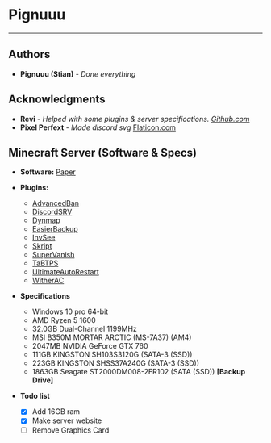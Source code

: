 # Pignuuu

---

## Authors

* **Pignuuu (Stian)** - *Done everything*

## Acknowledgments
* **Revi** - *Helped with some plugins & server specifications. [Github.com](https://github.com/foxy-1423)*
* **Pixel Perfext** - *Made discord svg* [Flaticon.com](https://www.flaticon.com/authors/pixel-perfect)

## Minecraft Server (Software & Specs)

* **Software:** [Paper](https://papermc.io/)
* **Plugins:**
  * [AdvancedBan](https://www.spigotmc.org/resources/advancedban.8695/)
  * [DiscordSRV](https://www.spigotmc.org/resources/discordsrv.18494/)
  * [Dynmap](https://dev.bukkit.org/projects/dynmap)
  * [EasierBackup](https://www.spigotmc.org/resources/easierbackup.82921/)
  * [InvSee](https://www.spigotmc.org/resources/invsee.60500/)
  * [Skript](https://dev.bukkit.org/projects/skript)
  * [SuperVanish](https://www.spigotmc.org/resources/supervanish-be-invisible.1331/)
  * [TaBTPS](https://www.spigotmc.org/resources/tabtps-1-8-8-1-16-show-tps-mspt-and-more-in-the-tab-menu.82528/)
  * [UltimateAutoRestart](https://www.spigotmc.org/resources/1-8-1-16-1k-users-ultimateautorestart-need-an-autorestart-plugin-grab-the-best-one-today.64414/)
  * [WitherAC](https://www.spigotmc.org/resources/wither-anti-cheat-1-13-x-1-16-x-paper-tuinity-support-free-accurate-optimized-anti-cheat.68657/)
  
* **Specifications**
  * Windows 10 pro 64-bit
  * AMD Ryzen 5 1600
  * 32.0GB Dual-Channel 1199MHz
  * MSI B350M MORTAR ARCTIC (MS-7A37) (AM4)
  * 2047MB NVIDIA GeForce GTX 760
  * 111GB KINGSTON SH103S3120G (SATA-3 (SSD))
  * 223GB KINGSTON SHSS37A240G (SATA-3 (SSD))
  * 1863GB Seagate ST2000DM008-2FR102 (SATA (SSD)) **[Backup Drive]**
  
* **Todo list**
  * [X] Add 16GB ram
  * [X] Make server website
  * [ ] Remove Graphics Card
